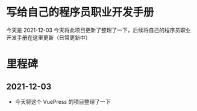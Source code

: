 # 写给自己的程序员职业开发手册

今天是 2021-12-03 今天将此项目更新了整理了一下，后续将自己的程序员职业开发手册在这里更新（日常更新中）

# 里程碑

## 2021-12-03

- 今天将这个 VuePress 的项目整理了一下
